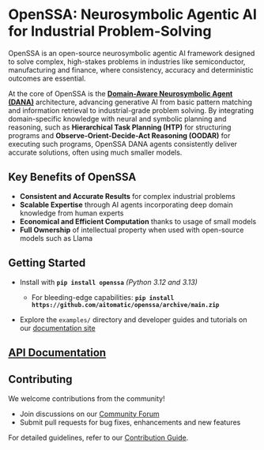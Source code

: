 <!-- markdownlint-disable MD013 MD043 MD050 -->

# OpenSSA: Neurosymbolic Agentic AI for Industrial Problem-Solving

OpenSSA is an open-source neurosymbolic agentic AI framework
designed to solve complex, high-stakes problems in industries like semiconductor, manufacturing and finance,
where consistency, accuracy and deterministic outcomes are essential.

At the core of OpenSSA is the [__Domain-Aware Neurosymbolic Agent (DANA)__](https://arxiv.org/abs/2410.02823) architecture,
advancing generative AI from basic pattern matching and information retrieval to industrial-grade problem solving.
By integrating domain-specific knowledge with neural and symbolic planning and reasoning,
such as __Hierarchical Task Planning (HTP)__ for structuring programs
and __Observe-Orient-Decide-Act Reasoning (OODAR)__ for executing such programs,
OpenSSA DANA agents consistently deliver accurate solutions, often using much smaller models.

## Key Benefits of OpenSSA

- __Consistent and Accurate Results__ for complex industrial problems
- __Scalable Expertise__ through AI agents incorporating deep domain knowledge from human experts
- __Economical and Efficient Computation__ thanks to usage of small models
- __Full Ownership__ of intellectual property when used with open-source models such as Llama

## Getting Started

- Install with __`pip install openssa`__ _(Python 3.12 and 3.13)_
  - For bleeding-edge capabilities: __`pip install https://github.com/aitomatic/openssa/archive/main.zip`__

- Explore the `examples/` directory and developer guides and tutorials on our [documentation site](https://aitomatic.github.io/openssa)

## [API Documentation](https://aitomatic.github.io/openssa/modules)

## Contributing

We welcome contributions from the community!

- Join discussions on our [Community Forum](https://github.com/aitomatic/openssa/discussions)
- Submit pull requests for bug fixes, enhancements and new features

For detailed guidelines, refer to our [Contribution Guide](CONTRIBUTING.md).
